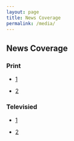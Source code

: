 ```yaml
---
layout: page
title: News Coverage
permalink: /media/
---
```


## News Coverage

### Print

- [1](https://www.divyabhaskar.co.in/local/gujarat/ahmedabad/news/presented-10-research-papers-at-22-years-of-age-tribute-to-2200-year-old-vedic-mathematician-rishi-pingal-as-shah-pingal-sutra-129832403.html)

- [2](https://www-divyabhaskar-co-in.translate.goog/news/MGUJ-NAD-OMC-LCL-nadiad-student-improved-the-70-year-old-method-of-algebra-gujarati-news-5939921-NOR.html?_x_tr_sl=gu&_x_tr_tl=en&_x_tr_hl=en&_x_tr_pto=sc)

### Televisied

- [1](https://www.youtube.com/watch?v=v2dYKJzznvo)

- [2](https://www.youtube.com/watch?v=qg-ZaI-15O0)
